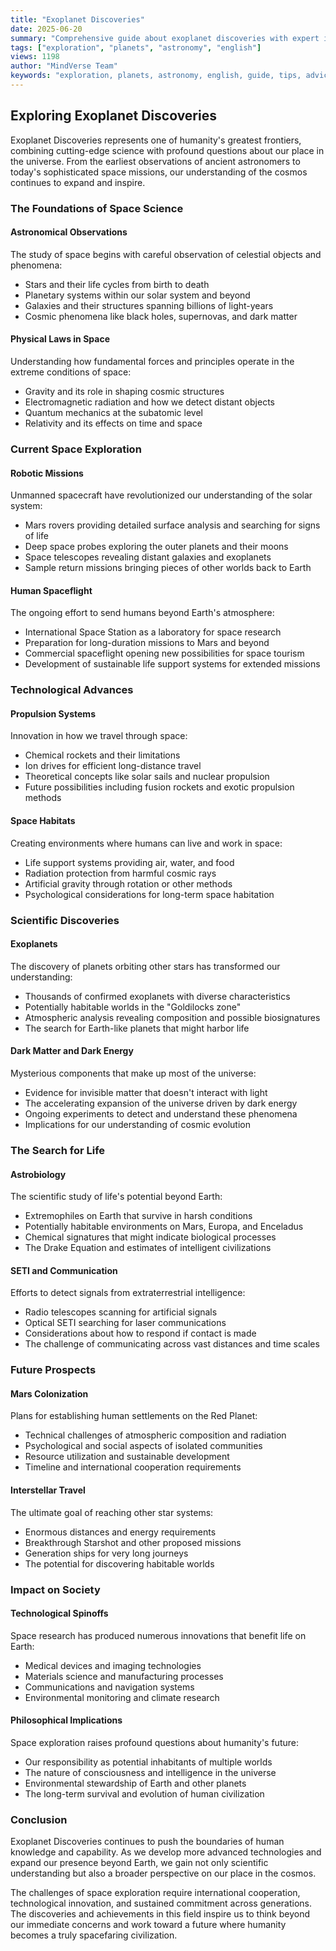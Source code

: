 ```yaml
---
title: "Exoplanet Discoveries"
date: 2025-06-20
summary: "Comprehensive guide about exoplanet discoveries with expert insights and practical advice."
tags: ["exploration", "planets", "astronomy", "english"]
views: 1198
author: "MindVerse Team"
keywords: "exploration, planets, astronomy, english, guide, tips, advice"
---
```

## Exploring Exoplanet Discoveries

Exoplanet Discoveries represents one of humanity's greatest frontiers, combining cutting-edge science with profound questions about our place in the universe. From the earliest observations of ancient astronomers to today's sophisticated space missions, our understanding of the cosmos continues to expand and inspire.

### The Foundations of Space Science

#### Astronomical Observations
The study of space begins with careful observation of celestial objects and phenomena:
- Stars and their life cycles from birth to death
- Planetary systems within our solar system and beyond
- Galaxies and their structures spanning billions of light-years
- Cosmic phenomena like black holes, supernovas, and dark matter

#### Physical Laws in Space
Understanding how fundamental forces and principles operate in the extreme conditions of space:
- Gravity and its role in shaping cosmic structures
- Electromagnetic radiation and how we detect distant objects
- Quantum mechanics at the subatomic level
- Relativity and its effects on time and space

### Current Space Exploration

#### Robotic Missions
Unmanned spacecraft have revolutionized our understanding of the solar system:
- Mars rovers providing detailed surface analysis and searching for signs of life
- Deep space probes exploring the outer planets and their moons
- Space telescopes revealing distant galaxies and exoplanets
- Sample return missions bringing pieces of other worlds back to Earth

#### Human Spaceflight
The ongoing effort to send humans beyond Earth's atmosphere:
- International Space Station as a laboratory for space research
- Preparation for long-duration missions to Mars and beyond
- Commercial spaceflight opening new possibilities for space tourism
- Development of sustainable life support systems for extended missions

### Technological Advances

#### Propulsion Systems
Innovation in how we travel through space:
- Chemical rockets and their limitations
- Ion drives for efficient long-distance travel
- Theoretical concepts like solar sails and nuclear propulsion
- Future possibilities including fusion rockets and exotic propulsion methods

#### Space Habitats
Creating environments where humans can live and work in space:
- Life support systems providing air, water, and food
- Radiation protection from harmful cosmic rays
- Artificial gravity through rotation or other methods
- Psychological considerations for long-term space habitation

### Scientific Discoveries

#### Exoplanets
The discovery of planets orbiting other stars has transformed our understanding:
- Thousands of confirmed exoplanets with diverse characteristics
- Potentially habitable worlds in the "Goldilocks zone"
- Atmospheric analysis revealing composition and possible biosignatures
- The search for Earth-like planets that might harbor life

#### Dark Matter and Dark Energy
Mysterious components that make up most of the universe:
- Evidence for invisible matter that doesn't interact with light
- The accelerating expansion of the universe driven by dark energy
- Ongoing experiments to detect and understand these phenomena
- Implications for our understanding of cosmic evolution

### The Search for Life

#### Astrobiology
The scientific study of life's potential beyond Earth:
- Extremophiles on Earth that survive in harsh conditions
- Potentially habitable environments on Mars, Europa, and Enceladus
- Chemical signatures that might indicate biological processes
- The Drake Equation and estimates of intelligent civilizations

#### SETI and Communication
Efforts to detect signals from extraterrestrial intelligence:
- Radio telescopes scanning for artificial signals
- Optical SETI searching for laser communications
- Considerations about how to respond if contact is made
- The challenge of communicating across vast distances and time scales

### Future Prospects

#### Mars Colonization
Plans for establishing human settlements on the Red Planet:
- Technical challenges of atmospheric composition and radiation
- Psychological and social aspects of isolated communities
- Resource utilization and sustainable development
- Timeline and international cooperation requirements

#### Interstellar Travel
The ultimate goal of reaching other star systems:
- Enormous distances and energy requirements
- Breakthrough Starshot and other proposed missions
- Generation ships for very long journeys
- The potential for discovering habitable worlds

### Impact on Society

#### Technological Spinoffs
Space research has produced numerous innovations that benefit life on Earth:
- Medical devices and imaging technologies
- Materials science and manufacturing processes
- Communications and navigation systems
- Environmental monitoring and climate research

#### Philosophical Implications
Space exploration raises profound questions about humanity's future:
- Our responsibility as potential inhabitants of multiple worlds
- The nature of consciousness and intelligence in the universe
- Environmental stewardship of Earth and other planets
- The long-term survival and evolution of human civilization

### Conclusion

Exoplanet Discoveries continues to push the boundaries of human knowledge and capability. As we develop more advanced technologies and expand our presence beyond Earth, we gain not only scientific understanding but also a broader perspective on our place in the cosmos.

The challenges of space exploration require international cooperation, technological innovation, and sustained commitment across generations. The discoveries and achievements in this field inspire us to think beyond our immediate concerns and work toward a future where humanity becomes a truly spacefaring civilization.
